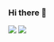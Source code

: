 ### Hi there 👋
<img src = "https://github-readme-stats.vercel.app/api?username=Dominkk&show_icons=true&hide_border=true">
<img src = "https://github-readme-stats.vercel.app/api/top-langs/?username=Dominkk">
